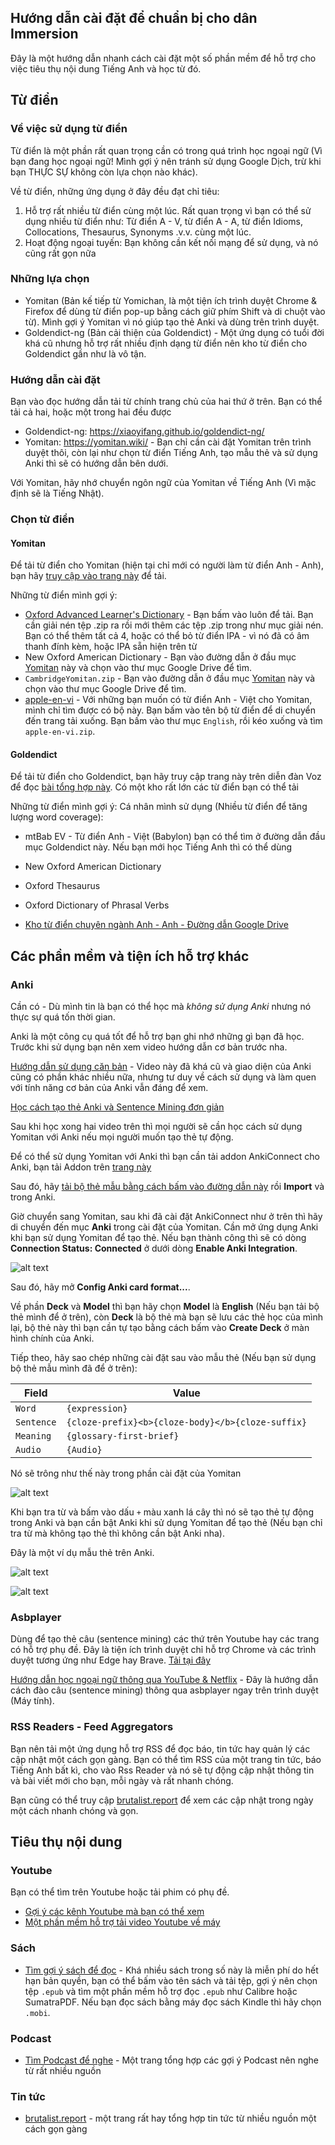 ## Hướng dẫn cài đặt để chuẩn bị cho dân Immersion
Đây là một hướng dẫn nhanh cách cài đặt một số phần mềm để hỗ trợ cho việc tiêu thụ nội dung Tiếng Anh và học từ đó.

## Từ điển

### Về việc sử dụng từ điển
Từ điển là một phần rất quan trọng cần có trong quá trình học ngoại ngữ (Vì bạn đang học ngoại ngữ! Mình gợi ý nên tránh sử dụng Google Dịch, trừ khi bạn THỰC SỰ không còn lựa chọn nào khác).

Về từ điển, những ứng dụng ở đây đều đạt chỉ tiêu:

1. Hỗ trợ rất nhiều từ điển cùng một lúc. Rất quan trọng vì bạn có thể sử dụng nhiều từ điển như: Từ điển A - V, từ điển A - A, từ điển Idioms, Collocations, Thesaurus, Synonyms .v.v. cùng một lúc.
2. Hoạt động ngoại tuyến: Bạn không cần kết nối mạng để sử dụng, và nó cũng rất gọn nữa

### Những lựa chọn
- Yomitan (Bản kế tiếp từ Yomichan, là một tiện ích trình duyệt Chrome & Firefox để dùng từ điển pop-up bằng cách giữ phím Shift và di chuột vào từ). Mình gợi ý Yomitan vì nó giúp tạo thẻ Anki và dùng trên trình duyệt.
- Goldendict-ng (Bản cải thiện của Goldendict) - Một ứng dụng có tuổi đời khá cũ nhưng hỗ trợ rất nhiều định dạng từ điển nên kho từ điển cho Goldendict gần như là vô tận.

### Hướng dẫn cài đặt
Bạn vào đọc hướng dẫn tải từ chính trang chủ của hai thứ ở trên. Bạn có thể tải cả hai, hoặc một trong hai đều được

- Goldendict-ng: <https://xiaoyifang.github.io/goldendict-ng/>
- Yomitan: <https://yomitan.wiki/> - Bạn chỉ cần cài đặt Yomitan trên trình duyệt thôi, còn lại như chọn từ điển Tiếng Anh, tạo mẫu thẻ và sử dụng Anki thì sẽ có hướng dẫn bên dưới.

Với Yomitan, hãy nhớ chuyển ngôn ngữ của Yomitan về Tiếng Anh (Vì mặc định sẽ là Tiếng Nhật).

### Chọn từ điển
#### Yomitan
Để tải từ điển cho Yomitan (hiện tại chỉ mới có người làm từ điển Anh - Anh), bạn hãy [truy cập vào trang này](https://github.com/MarvNC/yomitan-dictionaries#english-english) để tải.

Những từ điển mình gợi ý:

- [Oxford Advanced Learner's Dictionary](https://github.com/MarvNC/yomichan-dictionaries/files/14957647/oald-release-yomitan.zip) - Bạn bấm vào luôn để tải. Bạn cần giải nén tệp .zip ra rồi mới thêm các tệp .zip trong như mục giải nén. Bạn có thể thêm tất cả 4, hoặc có thể bỏ từ điển IPA - vì nó đã có âm thanh đính kèm, hoặc IPA sẵn hiện trên từ
- New Oxford American Dictionary - Bạn vào đường dẫn ở đầu mục [Yomitan](#yomitan) này và chọn vào thư mục Google Drive để tìm.
- `CambridgeYomitan.zip` - Bạn vào đường dẫn ở đầu mục [Yomitan](#yomitan) này và chọn vào thư mục Google Drive để tìm.
- [apple-en-vi](https://drive.proton.me/urls/XZRWCKDM54#Bnq28tvMixEm) - Với những bạn muốn có từ điển Anh - Việt cho Yomitan, mình chỉ tìm được có bộ này. Bạn bấm vào tên bộ từ điển để di chuyển đến trang tải xuống. Bạn bấm vào thư mục `English`, rồi kéo xuống và tìm `apple-en-vi.zip`.

#### Goldendict
Để tải từ điển cho Goldendict, bạn hãy truy cập trang này trên diễn đàn Voz để đọc [bài tổng hợp này](https://voz.vn/t/reup-goldendict-va-cac-bo-dai-tu-dien-eng-eng-full-audio-picture.710141/). Có một kho rất lớn các từ điển bạn có thể tải


Những từ điển mình gợi ý: Cá nhân mình sử dụng (Nhiều từ điển để tăng lượng word coverage):

- mtBab EV - Từ điển Anh - Việt (Babylon) bạn có thể tìm ở đường dẫn đầu mục Goldendict này. Nếu bạn mới học Tiếng Anh thì có thể dùng
- New Oxford American Dictionary
- Oxford Thesaurus
- Oxford Dictionary of Phrasal Verbs

- [Kho từ điển chuyên ngành Anh - Anh - Đường dẫn Google Drive](https://drive.google.com/drive/folders/0BzrQwK2v03aKWjlsQ3NsaWJKalU?resourcekey=0-DtgqOJiVFSDI231ugoQgiQ)

## Các phần mềm và tiện ích hỗ trợ khác

### Anki
Cần có - Dù mình tin là bạn có thể học mà _không sử dụng Anki_ nhưng nó thực sự quá tốn thời gian.

Anki là một công cụ quá tốt để hỗ trợ bạn ghi nhớ những gì bạn đã học. Trước khi sử dụng bạn nên xem video hướng dẫn cơ bản trước nha. 

[Hướng dẫn sử dụng căn bản](https://www.youtube.com/watch?v=M9-qwsHyBrc) - Video này đã khá cũ và giao diện của Anki cũng có phần khác nhiều nữa, nhưng tư duy về cách sử dụng và làm quen với tính năng cơ bản của Anki vẫn đáng để xem.

[Học cách tạo thẻ Anki và Sentence Mining đơn giản](https://www.youtube.com/watch?v=PLnJ1l6f7mQ)

Sau khi học xong hai video trên thì mọi người sẽ cần học cách sử dụng Yomitan với Anki nếu mọi người muốn tạo thẻ tự động.

Để có thể sử dụng Yomitan với Anki thì bạn cần tải addon AnkiConnect cho Anki, bạn tải Addon trên [trang này](https://ankiweb.net/shared/info/2055492159)

Sau đó, hãy [tải bộ thẻ mẫu bằng cách bấm vào đường dẫn này](assets/template-deck.apkg) rồi **Import** và trong Anki.

Giờ chuyển sang Yomitan, sau khi đã cài đặt AnkiConnect như ở trên thì hãy di chuyển đến mục **Anki** trong cài đặt của Yomitan. Cần mở ứng dụng Anki khi bạn sử dụng Yomitan để tạo thẻ. Nếu bạn thành công thì sẽ có dòng **Connection Status: Connected** ở dưới dòng **Enable Anki Integration**.

![alt text](assets/enable-anki.png)

Sau đó, hãy mở **Config Anki card format...**.

Về phần **Deck** và **Model** thì bạn hãy chọn **Model** là **English** (Nếu bạn tải bộ thẻ mình để ở trên), còn **Deck** là bộ thẻ mà bạn sẽ lưu các thẻ học của mình lại, bộ thẻ này thì bạn cần tự tạo bằng cách bấm vào **Create Deck** ở màn hình chính của Anki.

Tiếp theo, hãy sao chép những cài đặt sau vào mẫu thẻ (Nếu bạn sử dụng bộ thẻ mẫu mình đã để ở trên):

| Field | Value |
| --- | --- |
| `Word` | `{expression}` |
| `Sentence` | `{cloze-prefix}<b>{cloze-body}</b>{cloze-suffix}` |
| `Meaning` | `{glossary-first-brief}` |
| `Audio` | `{Audio}` |

Nó sẽ trông như thế này trong phần cài đặt của Yomitan

![alt text](assets/anki-template.png)

Khi bạn tra từ và bấm vào dấu `+` màu xanh lá cây thì nó sẽ tạo thẻ tự động trong Anki và bạn cần bật Anki khi sử dụng Yomitan để tạo thẻ (Nếu bạn chỉ tra từ mà không tạo thẻ thì không cần bật Anki nha).

Đây là một ví dụ mẫu thẻ trên Anki.

![alt text](assets/front-anki.png)

![alt text](assets/back-anki.png)

### Asbplayer

Dùng để tạo thẻ câu (sentence mining) các thứ trên Youtube hay các trang có hỗ trợ phụ đề. Đây là tiện ích trình duyệt chỉ hỗ trợ Chrome và các trình duyệt tương ứng như Edge hay Brave. [Tải tại đây](https://chromewebstore.google.com/detail/asbplayer-language-learni/hkledmpjpaehamkiehglnbelcpdflcab)

[Hướng dẫn học ngoại ngữ thông qua YouTube & Netflix](https://docs.google.com/document/d/1YaHBu5obEmn83kh20NHkWW_eOYXc7_EAPXTJmDHy1y4/edit) - Đây là hướng dẫn cách đào câu (sentence mining) thông qua asbplayer ngay trên trình duyệt (Máy tính).

### RSS Readers - Feed Aggregators

Bạn nên tải một ứng dụng hỗ trợ RSS để đọc báo, tin tức hay quản lý các cập nhật một cách gọn gàng. Bạn có thể tìm RSS của một trang tin tức, báo Tiếng Anh bất kì, cho vào Rss Reader và nó sẽ tự động cập nhật thông tin và bài viết mới cho bạn, mỗi ngày và rất nhanh chóng.

Bạn cũng có thể truy cập [brutalist.report](https://brutalist.report/) để xem các cập nhật trong ngày một cách nhanh chóng và gọn.


## Tiêu thụ nội dung 

### Youtube
Bạn có thể tìm trên Youtube hoặc tải phim có phụ đề.

- [Gợi ý các kênh Youtube mà bạn có thể xem](https://daihocmo.github.io/tieng-anh/youtube/)
- [Một phần mềm hỗ trợ tải video Youtube về máy](https://github.com/axcore/tartube/releases/tag/v2.5.0) 

### Sách
- [Tìm gợi ý sách để đọc](https://daihocmo.github.io/tieng-anh/sach) - Khá nhiều sách trong số này là miễn phí do hết hạn bản quyền, bạn có thể bấm vào tên sách và tải tệp, gợi ý nên chọn tệp `.epub` và tìm một phần mềm hỗ trợ đọc `.epub` như Calibre hoặc SumatraPDF. Nếu bạn đọc sách bằng máy đọc sách Kindle thì hãy chọn `.mobi`. 

### Podcast
- [Tìm Podcast để nghe](https://daihocmo.github.io/tieng-anh/podcasts/) - Một trang tổng hợp các gợi ý Podcast nên nghe từ rất nhiều nguồn 

### Tin tức
- [brutalist.report](https://brutalist.report/) - một trang rất hay tổng hợp tin tức từ nhiều nguồn một cách gọn gàng

